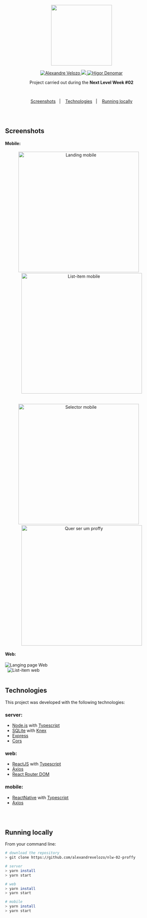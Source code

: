 <div align="center">

  <img src="./.github/purple-logo.svg" width="200px" /> <br />

  <a href="https://www.linkedin.com/in/alexandre-velozo-70626019b/">
      <img alt="Alexandre Velozo" src="https://img.shields.io/badge/-alexandrevelozo-8257E5?style=flat&logo=Linkedin&logoColor=white" />
   </a>
  
  <a href="https://twitter.com/Alexand41906340">
    <img src="https://img.shields.io/badge/-%40Alexand41906340-8257E5?style=flat&logo=Twitter&logoColor=white" />
  </a>

  <a href="https://mailto:alexandrevelozo4@gmail.com">
    <img alt="Higor Denomar" src="https://img.shields.io/badge/-alexandrevelozo4%40gmail.com-8257E5?style=flat&logo=Gmail&logoColor=white" />
  </a>
  
  <br/>
  
  <p>Project carried out during the <b>Next Level Week #02</b></p>

</div>

<br>

<p align="center">
  <a href="#screens">Screenshots</a>&nbsp;&nbsp;&nbsp;|&nbsp;&nbsp;&nbsp;
  <a href="#techs">Technologies</a>&nbsp;&nbsp;&nbsp;|&nbsp;&nbsp;&nbsp;
  <a href="#running-locally">Running locally</a>
</p>

<br/>&nbsp;

<h2 id="screens"> Screenshots </h2>

<h4>Mobile:</h4>

<div align="center">
  <img src="https://github.com/alexandrevelozo/nlw-02-proffy/blob/master/.github/landing-mobile.PNG" alt="Landing mobile" width="397" />
  &nbsp;&nbsp;&nbsp;&nbsp;
  <img src="https://github.com/alexandrevelozo/nlw-02-proffy/blob/master/.github/list-item-mobile.PNG" alt="List-item mobile" width="397" />
</div>
<br/>&nbsp;

<div align="center">
  <img src="https://github.com/alexandrevelozo/nlw-02-proffy/blob/master/.github/selector-mobile.PNG" alt="Selector mobile" width="397" />
  &nbsp;&nbsp;&nbsp;&nbsp;
  <img src="https://github.com/alexandrevelozo/nlw-02-proffy/blob/master/.github/proffy-mobile.PNG" alt="Quer ser um proffy" width="397" />
</div>

<h4>Web:</h4>

<img src="https://github.com/alexandrevelozo/nlw-02-proffy/blob/master/.github/landing-page.JPG" alt="Langing page Web" />
<br/>&nbsp;

<img src="https://github.com/alexandrevelozo/nlw-02-proffy/blob/master/.github/list-item.JPG" alt="List-item web" />
<br/>&nbsp;

<h2 id="techs"> Technologies </h2>

This project was developed with the following technologies:

### server:
- [Node.js](https://nodejs.org/en/docs/) with [Typescript](https://www.typescriptlang.org/)
- [SQLite](https://www.sqlite.org/index.html) with [Knex](http://knexjs.org/)
- [Express](https://expressjs.com/)
- [Cors](https://github.com/expressjs/cors)

### web:
- [ReactJS](https://reactjs.org/) with [Typescript](https://www.typescriptlang.org/)
- [Axios](https://github.com/axios/axios)
- [React Router DOM](https://reactrouter.com/web/guides/quick-start)

### mobile:
- [ReactNative](https://reactnative.dev/) with [Typescript](https://www.typescriptlang.org/)
- [Axios](https://github.com/axios/axios)


<br/>&nbsp;

<h2 id="running-locally"> Running locally </h2>

From your command line:

```sh
# download the repository
> git clone https://github.com/alexandrevelozo/nlw-02-proffy

# server
> yarn install
> yarn start

# web
> yarn install
> yarn start

# mobile
> yarn install
> yarn start
```
